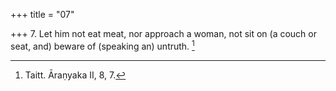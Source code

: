 +++
title = "07"

+++
7. Let him not eat meat, nor approach a woman, not sit on (a couch or seat, and) beware of (speaking an) untruth. [^3] 


[^3]:  Taitt. Āraṇyaka II, 8, 7.
